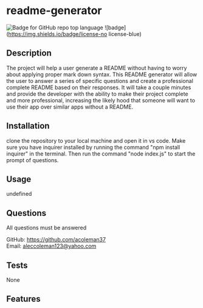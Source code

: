 # readme-generator
  ![Badge for GitHub repo top language](https://img.shields.io/github/languages/top/acoleman37/readme-creator?style=flat&logo=appveyor)
  ![badge](https://img.shields.io/badge/license-no license-blue)

  ## Description
  
  The project will help a user generate a README without having to worry about applying proper mark down syntax. This README generator will allow the user to answer a series of specific questions and create a professional complete README based on their responses. It will take a couple minutes and provide the developer with the ability to make their project complete and more professional, increasing the likely hood that someone will want to use their app over similar apps without a README.

  ## Installation

  clone the repository to your local machine and open it in vs code.  Make sure you have inquirer installed by running the command "npm install inquirer" in the terminal. Then run the command "node index.js" to start the prompt of questions.

  ## Usage

  undefined

  ## Questions

  All questions must be answered </br>
    
  GitHub: https://github.com/acoleman37 </br>
  Email: aleccoleman123@yahoo.com

  ## Tests

  None

  ## Features
